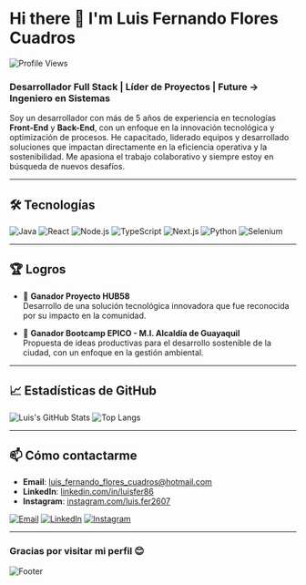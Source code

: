 # Hi there 👋 I'm **Luis Fernando Flores Cuadros**

![Profile Views](https://komarev.com/ghpvc/?username=LuisFer2607&label=PROFILE+VIEWS&color=brightgreen&style=flat-square)

### Desarrollador Full Stack | Líder de Proyectos | Future -> Ingeniero en Sistemas

Soy un desarrollador con más de 5 años de experiencia en tecnologías **Front-End** y **Back-End**, con un enfoque en la innovación tecnológica y optimización de procesos. He capacitado, liderado equipos y desarrollado soluciones que impactan directamente en la eficiencia operativa y la sostenibilidad. Me apasiona el trabajo colaborativo y siempre estoy en búsqueda de nuevos desafíos.

---

## 🛠️ Tecnologías

![Java](https://img.shields.io/badge/Java-ED8B00?style=for-the-badge&logo=java&logoColor=white)
![React](https://img.shields.io/badge/React-20232A?style=for-the-badge&logo=react&logoColor=61DAFB)
![Node.js](https://img.shields.io/badge/Node.js-339933?style=for-the-badge&logo=nodedotjs&logoColor=white)
![TypeScript](https://img.shields.io/badge/TypeScript-007ACC?style=for-the-badge&logo=typescript&logoColor=white)
![Next.js](https://img.shields.io/badge/Next.js-000000?style=for-the-badge&logo=nextdotjs&logoColor=white)
![Python](https://img.shields.io/badge/Python-3776AB?style=for-the-badge&logo=python&logoColor=white)
![Selenium](https://img.shields.io/badge/Selenium-43B02A?style=for-the-badge&logo=selenium&logoColor=white)

---

## 🏆 Logros

- 🥇 **Ganador Proyecto HUB58**  
  Desarrollo de una solución tecnológica innovadora que fue reconocida por su impacto en la comunidad.

- 🥇 **Ganador Bootcamp EPICO - M.I. Alcaldía de Guayaquil**  
  Propuesta de ideas productivas para el desarrollo sostenible de la ciudad, con un enfoque en la gestión ambiental.

---

## 📈 Estadísticas de GitHub

![Luis's GitHub Stats](https://github-readme-stats.vercel.app/api?username=LuisFer2607&show_icons=true&theme=radical)
![Top Langs](https://github-readme-stats.vercel.app/api/top-langs/?username=LuisFer2607&layout=compact&theme=radical)

---

## 📫 Cómo contactarme


- **Email**: [luis_fernando_flores_cuadros@hotmail.com](mailto:luis_fernando_flores_cuadros@hotmail.com)
- **LinkedIn**: [linkedin.com/in/luisfer86](https://www.linkedin.com/in/luisfer86/)
- **Instagram**: [instagram.com/luis.fer2607](https://www.instagram.com/luis.fer2607/)


[![Email](https://img.shields.io/badge/Email-D14836?style=for-the-badge&logo=gmail&logoColor=white)](mailto:luis_fernando_flores_cuadros@hotmail.com)
[![LinkedIn](https://img.shields.io/badge/LinkedIn-0077B5?style=for-the-badge&logo=linkedin&logoColor=white)](https://www.linkedin.com/in/luisfer86/)
[![Instagram](https://img.shields.io/badge/Instagram-E4405F?style=for-the-badge&logo=instagram&logoColor=white)](https://www.instagram.com/luis.fer2607/)

---

### Gracias por visitar mi perfil 😊

![Footer](https://user-images.githubusercontent.com/your-image-footer.png)
